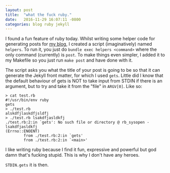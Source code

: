 ```yaml
---
layout: post
title:  "what the fuck ruby."
date:   2016-11-29 16:07:11 -0800
categories: blog ruby jekyll
---
```


I found a fun feature of ruby today. Whilst writing some helper code for
generating posts for [my blog][blog-code], I created a script (imaginatively)
named `helpers`. To run it, you just do `bundle exec helpers <command>` where
the only command (currently) is `post`. To make things even simpler, I added it
to my Makefile so you just run `make post` and have done with it.

The script asks you what the title of your post is going to be so that it can
generate the Jekyll front matter, for which I used `gets`. Little did I know
that the default behaviour of gets is NOT to take input from STDIN if there is
an argument, but to try and take it from the "file" in `ARGV[0]`. Like so:

```
> cat test.rb
#!/usr/bin/env ruby
gets
> ./test.rb
alskdfjlaskdfjsldfj
> ./test.rb lsakdfjasldkfj
./test.rb:2:in `gets': No such file or directory @ rb_sysopen - lsakdfjasldkfj
(Errno::ENOENT)
        from ./test.rb:2:in `gets'
        from ./test.rb:2:in `<main>'
```

I like writing ruby because I find it fun, expressive and powerful but god damn
that's fucking stupid. This is why I don't have any heroes.

`STDIN.gets` it is then.

[blog-code]: https://github.com/oholiab/oholiab.github.io
